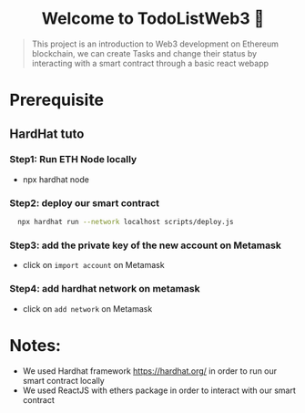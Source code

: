 <h1 align="center">Welcome to TodoListWeb3 👋</h1>

>  This project is an introduction to Web3 development on Ethereum blockchain, we can create Tasks and change their status by interacting with a smart contract through a basic react webapp
# Prerequisite
## HardHat tuto
### Step1: Run ETH Node locally
  * npx hardhat node
### Step2: deploy our smart contract
  ```sh
    npx hardhat run --network localhost scripts/deploy.js
  ```
### Step3: add the private key of the new account on Metamask
  * click on `import account` on Metamask
### Step4: add hardhat network on metamask
  * click on `add network` on Metamask

# Notes:

* We used Hardhat framework https://hardhat.org/ in order to run our smart contract locally
* We used ReactJS with ethers package in order to interact with our smart contract
